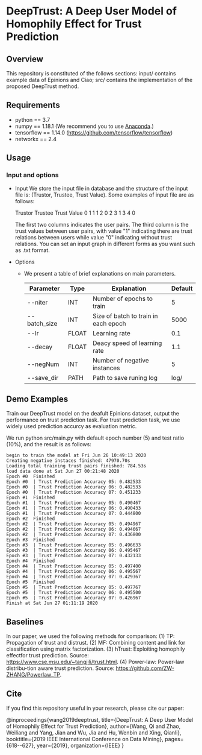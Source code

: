 # DeepTrust: A Deep User Model of Homophily Effect for Trust Prediction 

## Overview
This repository is constituted of the follows sections:
input/ contains example data of Epinions and Ciao;
src/ contains the implementation of the proposed DeepTrust method.


## Requirements
 - python == 3.7
 - numpy == 1.18.1 (We recommend you to use [Anaconda](https://anaconda.org/anaconda/numpy).)
 - tensorflow == 1.14.0 (https://github.com/tensorflow/tensorflow)
 - networkx == 2.4


## Usage
### Input and options

- Input
  We store the input file in database and the structure of the input file is: (Trustor, Trustee, Trust Value).
  Some examples of input file are as follows:

   Trustor    Trustee    Trust Value
      0	        1	      1
      1	        2	      0 
      2	        3	      1
      3	        4	      0 
 
  The first two columns indicates the user pairs. The third column is the trust values between user pairs, 
  with value "1" indicating there are trust relations between users while value "0" indicating without trust relations.
  You can set an input graph in different forms as you want such as .txt format.

- Options
  * We present a table of brief explanations on main parameters. 

      Parameter     | Type       | Explanation                         | Default
      ----------    |------------|------------------------------------ |-------------
      --niter       | INT        | Number of epochs to train           |5
      --batch_size  | INT        | Size of batch to train in each epoch|5000
      --lr          | FLOAT      | Learning rate                       |0.1
      --decay       | FLOAT      | Deacy speed of learning rate        |1.1
      --negNum      | INT        | Number of negative instances        |5
      --save_dir    | PATH       | Path to save runing log             |log/

   
## Demo Examples
Train our DeepTrust model on the deafult Epinions dataset, output the performance on trust prediction task. 
For trust prediction task, we use widely used prediction accurcy as evaluation metric. 


We run python src/main.py with default epoch number (5) and test ratio (10%), and the result is as follows:

	begin to train the model at Fri Jun 26 10:49:13 2020
	Creating negative instaces finished: 47970.70s
	Loading total training trust pairs finished: 784.53s
	load data done at Sat Jun 27 00:21:48 2020
	Epoch #0  Finished 
	Epoch #0  | Trust Prediction Accuracy 05: 0.482533
	Epoch #0  | Trust Prediction Accuracy 06: 0.482533
	Epoch #0  | Trust Prediction Accuracy 07: 0.451233
	Epoch #1  Finished 
	Epoch #1  | Trust Prediction Accuracy 05: 0.490467
	Epoch #1  | Trust Prediction Accuracy 06: 0.490433
	Epoch #1  | Trust Prediction Accuracy 07: 0.444800
	Epoch #2  Finished 
	Epoch #2  | Trust Prediction Accuracy 05: 0.494967
	Epoch #2  | Trust Prediction Accuracy 06: 0.494667
	Epoch #2  | Trust Prediction Accuracy 07: 0.436800
	Epoch #3  Finished 
	Epoch #3  | Trust Prediction Accuracy 05: 0.496633
	Epoch #3  | Trust Prediction Accuracy 06: 0.495467
	Epoch #3  | Trust Prediction Accuracy 07: 0.432133
	Epoch #4  Finished 
	Epoch #4  | Trust Prediction Accuracy 05: 0.497400
	Epoch #4  | Trust Prediction Accuracy 06: 0.495567
	Epoch #4  | Trust Prediction Accuracy 07: 0.429367
	Epoch #5  Finished 
	Epoch #5  | Trust Prediction Accuracy 05: 0.497767
	Epoch #5  | Trust Prediction Accuracy 06: 0.495500
	Epoch #5  | Trust Prediction Accuracy 07: 0.426967
	Finish at Sat Jun 27 01:11:19 2020

## Baselines
In our paper, we used the following methods for comparison:
(1) TP: Propagation of trust and distrust.
(2) MF: Combining content and link for classification using matrix factorization.
(3) hTrust: Exploiting homophily effectfor trust prediction. Source: https://www.cse.msu.edu/~tangjili/trust.html.
(4) Power-law: Power-law distribu-tion aware trust prediction. Source: https://github.com/ZW-ZHANG/Powerlaw_TP.


## Cite
If you find this repository useful in your research, please cite our paper:

@inproceedings{wang2019deeptrust,
  title={DeepTrust: A Deep User Model of Homophily Effect for Trust Prediction},
  author={Wang, Qi and Zhao, Weiliang and Yang, Jian and Wu, Jia and Hu, Wenbin and Xing, Qianli},
  booktitle={2019 IEEE International Conference on Data Mining},
  pages={618--627},
  year={2019},
  organization={IEEE}
}









